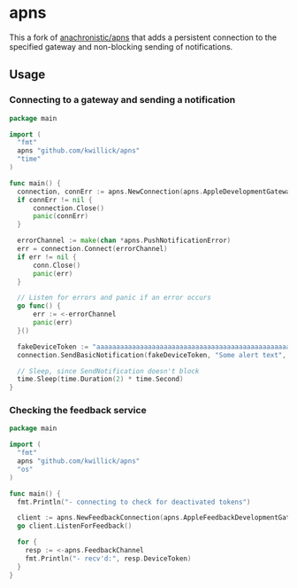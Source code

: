 # apns

This a fork of [anachronistic/apns](https://github.com/anachronistic/apns) that adds a persistent
connection to the specified gateway and non-blocking sending of notifications.

## Usage

### Connecting to a gateway and sending a notification
```go
package main

import (
  "fmt"
  apns "github.com/kwillick/apns"
  "time"
)

func main() {
  connection, connErr := apns.NewConnection(apns.AppleDevelopmentGateway, "YOUR_CERT_FILE.pem", "YOUR_KEY_FILE.pem")
  if connErr != nil {
      connection.Close()
      panic(connErr)
  }

  errorChannel := make(chan *apns.PushNotificationError)
  err = connection.Connect(errorChannel)
  if err != nil {
      conn.Close()
	  panic(err)
  }

  // Listen for errors and panic if an error occurs
  go func() {
      err := <-errorChannel
      panic(err)
  }()

  fakeDeviceToken := "aaaaaaaaaaaaaaaaaaaaaaaaaaaaaaaaaaaaaaaaaaaaaaaaaaaaaaaaaaaaaaaa"
  connection.SendBasicNotification(fakeDeviceToken, "Some alert text", "bingbong.aiff", 1, nil)

  // Sleep, since SendNotification doesn't block
  time.Sleep(time.Duration(2) * time.Second)
}
```

### Checking the feedback service
```go
package main

import (
  "fmt"
  apns "github.com/kwillick/apns"
  "os"
)

func main() {
  fmt.Println("- connecting to check for deactivated tokens")

  client := apns.NewFeedbackConnection(apns.AppleFeedbackDevelopmentGateway, "YOUR_CERT_FILE.pem", "YOUR_KEY_FILE.pem")
  go client.ListenForFeedback()

  for {
    resp := <-apns.FeedbackChannel
    fmt.Println("- recv'd:", resp.DeviceToken)
  }
}
```
